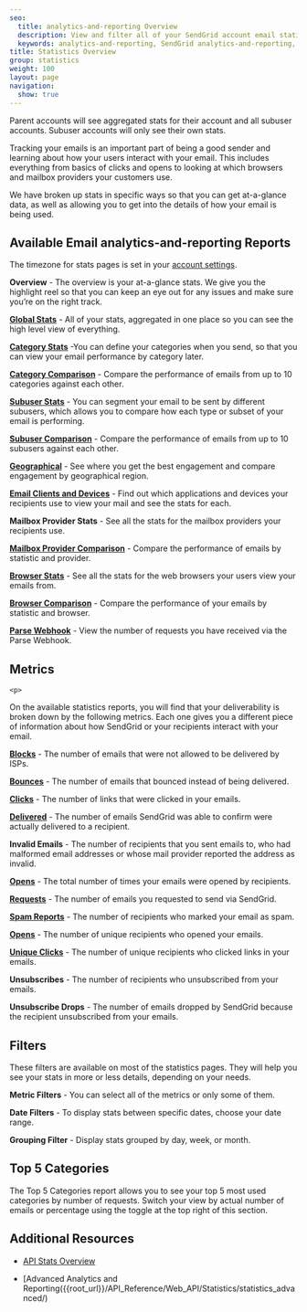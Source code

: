 ```yaml
---
seo:
  title: analytics-and-reporting Overview
  description: View and filter all of your SendGrid account email statistics.
  keywords: analytics-and-reporting, SendGrid analytics-and-reporting, analytics-and-reporting Overview, analytics-and-reporting UI
title: Statistics Overview
group: statistics
weight: 100
layout: page
navigation:
  show: true
---
```


<call-out>

Parent accounts will see aggregated stats for their account and all subuser accounts. Subuser accounts will only see their own stats.

</call-out>

<p>
Tracking your emails is an important part of being a good sender and learning about how your users interact with your email. This includes everything from basics of clicks and opens to looking at which browsers and mailbox providers your customers use.
</p>
<p>
We have broken up stats in specific ways so that you can get at-a-glance data, as well as allowing you to get into the details of how your email is being used.
</p>

## 	Available Email analytics-and-reporting Reports
 	
<call-out>

The timezone for stats pages is set in your [account settings]({{root_url}}/help-support/account-and-settings/account/).

</call-out>

**Overview** - The overview is your at-a-glance stats. We give you the highlight reel so that you can keep an eye out for any issues and make sure you’re on the right track.

**[Global Stats]({{root_url}}/help-support/analytics-and-reporting/global/)** - All of your stats, aggregated in one place so you can see the high level view of everything.

**[Category Stats]({{root_url}}/help-support/analytics-and-reporting/categories/)** -You can define your categories when you send, so that you can view your email performance by category later.

**[Category Comparison]({{root_url}}/help-support/analytics-and-reporting/category-comparison/)** - Compare the performance of emails from up to 10 categories against each other.

**[Subuser Stats]({{root_url}}/help-support/analytics-and-reporting/subuser/)** - You can segment your email to be sent by different subusers, which allows you to compare how each type or subset of your email is performing.

**[Subuser Comparison]({{root_url}}/help-support/analytics-and-reporting/subuser-comparison/)**  - Compare the performance of emails from up to 10 subusers against each other.

**[Geographical]({{root_url}}/help-support/analytics-and-reporting/geographic/)** - See where you get the best engagement and compare engagement by geographical region.

**[Email Clients and Devices]({{root_url}}/help-support/analytics-and-reporting/device/)** - Find out which applications and devices your recipients use to view your mail and see the stats for each.

**Mailbox Provider Stats** - See all the stats for the mailbox providers your recipients use.

**[Mailbox Provider Comparison]({{root_url}}/help-support/analytics-and-reporting/mailbox-provider-comparison/)** - Compare the performance of emails by statistic and provider.

**[Browser Stats]({{root_url}}/help-support/analytics-and-reporting/browser/)** - See all the stats for the web browsers your users view your emails from.

**[Browser Comparison]({{root_url}}/help-support/analytics-and-reporting/browser-comparison/)** - Compare the performance of your emails by statistic and browser.

**[Parse Webhook]({{root_url}}/help-support/analytics-and-reporting/inbound-parse/)** - View the number of requests you have received via the Parse Webhook.


## 	Metrics
 	<p>
On the available statistics reports, you will find that your deliverability is broken down by the following metrics. Each one gives you a different piece of information about how SendGrid or your recipients interact with your email.
</p>
<p>

**[Blocks]({{root_url}}/glossary/blocks/)** - The number of emails that were not allowed to be delivered by ISPs.

**[Bounces]({{root_url}}/glossary/bounces/)** - The number of emails that bounced instead of being delivered.

**[Clicks]({{root_url}}/glossary/clicks/)** - The number of links that were clicked in your emails.

**[Delivered]({{root_url}}/glossary/deliveries/)** - The number of emails SendGrid was able to confirm were actually delivered to a recipient.

**Invalid Emails** - The number of recipients that you sent emails to, who had malformed email addresses or whose mail provider reported the address as invalid.

**[Opens]({{root_url}}//glossary/opens/)** - The total number of times your emails were opened by recipients.

**[Requests]({{root_url}}/glossary/request/)** - The number of emails you requested to send via SendGrid.

**[Spam Reports]({{{{root_url}}/glossary/spam-reports/)** - The number of recipients who marked your email as spam.

**[Opens]({{root_url}}{{root_url}}/glossary/opens/)** - The number of unique recipients who opened your emails.

**[Unique Clicks]({{root_url}}/glossary/clicks/)** - The number of unique recipients who clicked links in your emails.

**Unsubscribes** - The number of recipients who unsubscribed from your emails.

**Unsubscribe Drops** - The number of emails dropped by SendGrid because the recipient unsubscribed from your emails.


## Filters

These filters are available on most of the statistics pages. They will help you see your stats in more or less details, depending on your needs.


**Metric Filters** - You can select all of the metrics or only some of them.

**Date Filters** - To display stats between specific dates, choose your date range.

**Grouping Filter** - Display stats grouped by day, week, or month.


## 	Top 5 Categories
 	
  The Top 5 Categories report allows you to see your top 5 most used categories by number of requests. Switch your view by actual number of emails or percentage using the toggle at the top right of this section.


## 	Additional Resources
 	
* [API Stats Overview]({{root_url}}/API_Reference/Web_API_v3/Stats/index/)

* [Advanced Analytics and Reporting({{root_url}}/API_Reference/Web_API/Statistics/statistics_advanced/)

